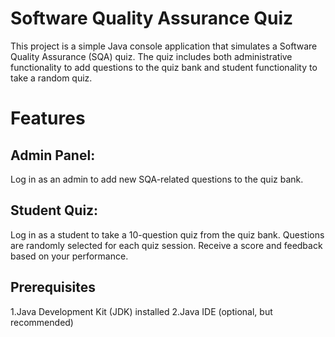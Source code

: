 # Software Quality Assurance Quiz

This project is a simple Java console application that simulates a Software Quality Assurance (SQA) quiz. The quiz includes both administrative functionality to add questions to the quiz bank and student functionality to take a random quiz.

# Features
## Admin Panel:

Log in as an admin to add new SQA-related questions to the quiz bank.
## Student Quiz:

Log in as a student to take a 10-question quiz from the quiz bank.
Questions are randomly selected for each quiz session.
Receive a score and feedback based on your performance.
## Prerequisites
1.Java Development Kit (JDK) installed
2.Java IDE (optional, but recommended)




